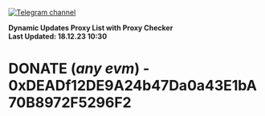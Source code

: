 [![Telegram channel](https://img.shields.io/endpoint?url=https://runkit.io/damiankrawczyk/telegram-badge/branches/master?url=https://t.me/n4z4v0d)](https://t.me/n4z4v0d) 

**Dynamic Updates Proxy List with Proxy Checker**  
**Last Updated: 18.12.23 10:30**

# DONATE (_any evm_) - 0xDEADf12DE9A24b47Da0a43E1bA70B8972F5296F2
